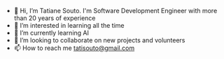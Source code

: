 - 👋 Hi, I’m Tatiane Souto. I'm Software Development Engineer with more than 20 years of experience
- 👀 I’m interested in learning all the time
- 🌱 I’m currently learning AI
- 💞️ I’m looking to collaborate on new projects and volunteers
- 📫 How to reach me tatisouto@gmail.com

<!---
tatisouto/tatisouto is a ✨ special ✨ repository because its `README.md` (this file) appears on your GitHub profile.
You can click the Preview link to take a look at your changes.
--->
